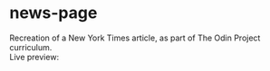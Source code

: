 # news-page
Recreation of a New York Times article, as part of The Odin Project curriculum. <br>
Live preview: 